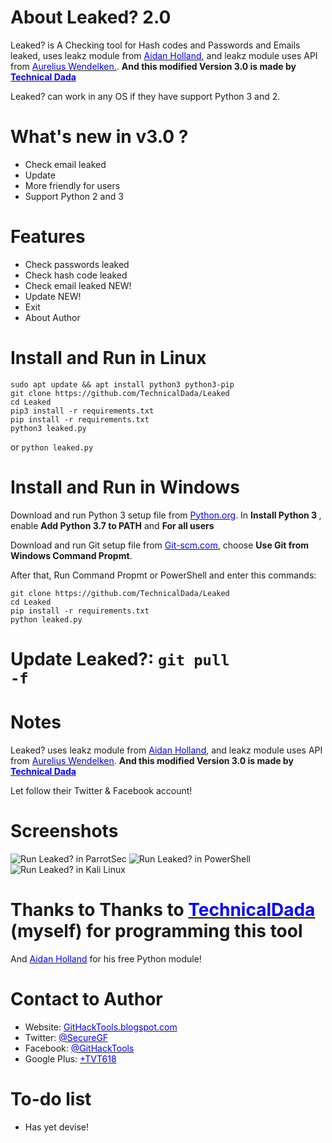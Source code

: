 # About Leaked? 2.0
Leaked? is  A Checking tool for Hash codes and Passwords and Emails leaked, uses leakz module from <a href="https://twitter.com/thehappydinoa" target="_blank"><span style="color: blue">Aidan Holland</span></a>, and leakz module uses API from <a href="https://twitter.com/webtobesocial" target="_blank"><span style="color: blue">Aurelius Wendelken.</span></a>. <b>And this modified Version 3.0 is made by <a href="https://facebook.com/technicaldada.in/" target="_blank"><span style="color: blue">Technical Dada</span></a></b>

Leaked? can work in any OS if they have support Python 3 and 2.

# What's new in v3.0 ?
 * Check email leaked
 * Update
 * More friendly for users
 * Support Python 2 and 3

# Features
 * Check passwords leaked
 * Check hash code leaked
 * Check email leaked NEW!
 * Update NEW!
 * Exit
 * About Author
 
# Install and Run in Linux
    sudo apt update && apt install python3 python3-pip
    git clone https://github.com/TechnicalDada/Leaked
    cd Leaked
    pip3 install -r requirements.txt
    pip install -r requirements.txt
    python3 leaked.py
or  <code>python leaked.py</code>

# Install and Run in Windows
Download and run Python 3 setup file from <a href="https://python.org" target="_blank"><span style="color: blue">Python.org</span></a>.
In <strong>Install Python 3 </strong>, enable <strong>Add Python 3.7 to PATH</strong> and <strong>For all users</strong>

Download and run Git setup file from <a href="https://Git-scm.com" target="_blank"><span style="color: blue">Git-scm.com</span></a>, choose <strong>Use Git from Windows Command Propmt</strong>.

After that, Run Command Propmt or PowerShell and enter this commands:

    git clone https://github.com/TechnicalDada/Leaked
    cd Leaked
    pip install -r requirements.txt
    python leaked.py

# Update Leaked?: <code>git pull -f</code>

# Notes
Leaked? uses leakz module from <a href="https://twitter.com/thehappydinoa" target="_blank"><span style="color: blue">Aidan Holland</span></a>, and leakz module uses API from <a href="https://twitter.com/webtobesocial" target="_blank"><span style="color: blue">Aurelius Wendelken</span></a>. <b>And this modified Version 3.0 is made by <a href="https://facebook.com/technicaldada.in/" target="_blank"><span style="color: blue">Technical Dada</span></a></b>

Let follow their Twitter & Facebook account!
  
# Screenshots
![Run Leaked? in ParrotSec](https://linuxteamvietnam.us/wp-content/uploads/2018/09/Leaked-2.0-ParrotSec.png)
![Run Leaked? in PowerShell](https://linuxteamvietnam.us/wp-content/uploads/2018/09/Leaked-2.0-Windows-10.png)
![Run Leaked? in Kali Linux](https://linuxteamvietnam.us/wp-content/uploads/2018/09/Leaked-2.0-KaliLinux.png)

# Thanks to Thanks to <a href="https://technicaldada.in/" target="_blank"><span style="color: blue">TechnicalDada</span></a> (myself) for programming this tool

And <a href="https://twitter.com/thehappydinoa" target="_blank"><span style="color: blue">Aidan Holland</span></a> for his free Python module!

# Contact to Author
 * Website: <a href="https://githacktools.blogspot.com" target="_blank"><span style="color: blue">GitHackTools.blogspot.com</span></a>
 * Twitter: <a href="https://twitter.com/SecureGF" target="_blank"><span style="color: blue">@SecureGF</span></a>
 * Facebook: <a href="https://githacktools.blogspot.com" target="_blank"><span style="color: blue">@GitHackTools</span></a>
 * Google Plus: <a href="https://plus.google.com/+TVT618" target="_blank"><span style="color: blue">+TVT618</span></a>

# To-do list
 * Has yet devise!
